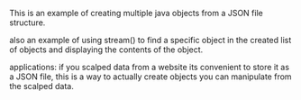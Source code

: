 This is an example of creating multiple java objects from a JSON file structure.

also an example of using stream() to find a specific object in the created list of objects and displaying the contents of the object.

applications:
if you scalped data from a website its convenient to store it as a JSON file, this is a way to actually create objects you can manipulate from the scalped data.
